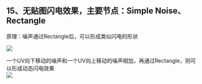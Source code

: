 ## 15、无贴图闪电效果，主要节点：Simple Noise、Rectangle
原理：噪声通过Rectangle后，可以形成类似闪电的形状

![](20200826141945907.png)

一个UV向下移动的噪声和一个UV向上移动的噪声相加，再通过Rectangle，则可以形成动态闪电效果  
![](20200826141606140.gif)